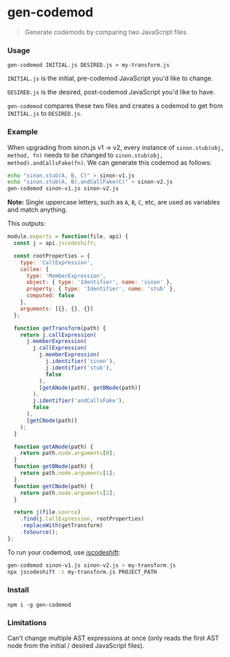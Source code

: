# gen-codemod
> Generate codemods by comparing two JavaScript files.

### Usage
`gen-codemod INITIAL.js DESIRED.js > my-transform.js`

`INITIAL.js` is the initial, pre-codemod JavaScript you'd like to change.

`DESIRED.js` is the desired, post-codemod JavaScript you'd like to have.

`gen-codemod` compares these two files and creates a codemod to get from `INITIAL.js` to `DESIRED.js`.

### Example

When upgrading from sinon.js v1 -> v2, every instance of `sinon.stub(obj, method, fn)` needs to be changed to `sinon.stub(obj, method).andCallsFake(fn)`. We can generate this codemod as follows:

```sh
echo "sinon.stub(A, B, C)" > sinon-v1.js
echo "sinon.stub(A, B).andCallFake(C)" > sinon-v2.js
gen-codemod sinon-v1.js sinon-v2.js
```
**Note:** Single uppercase letters, such as `A`, `B`, `C`, etc, are used as variables and match anything.

This outputs:
```js
module.exports = function(file, api) {
  const j = api.jscodeshift;

  const rootProperties = {
    type: 'CallExpression',
    callee: {
      type: 'MemberExpression',
      object: { type: 'Identifier', name: 'sinon' },
      property: { type: 'Identifier', name: 'stub' },
      computed: false
    },
    arguments: [{}, {}, {}]
  };

  function getTransform(path) {
    return j.callExpression(
      j.memberExpression(
        j.callExpression(
          j.memberExpression(
            j.identifier('sinon'),
            j.identifier('stub'),
            false
          ),
          [getANode(path), getBNode(path)]
        ),
        j.identifier('andCallsFake'),
        false
      ),
      [getCNode(path)]
    );
  }

  function getANode(path) {
    return path.node.arguments[0];
  }
  function getBNode(path) {
    return path.node.arguments[1];
  }
  function getCNode(path) {
    return path.node.arguments[2];
  }

  return j(file.source)
    .find(j.CallExpression, rootProperties)
    .replaceWith(getTransform)
    .toSource();
};
```

To run your codemod, use [jscodeshift](https://github.com/facebook/jscodeshift):

```sh
gen-codemod sinon-v1.js sinon-v2.js > my-transform.js
npx jscodeshift -t my-transform.js PROJECT_PATH
```

### Install
`npm i -g gen-codemod`

### Limitations
Can't change multiple AST expressions at once (only reads the first AST node from the initial / desired JavaScript files).
